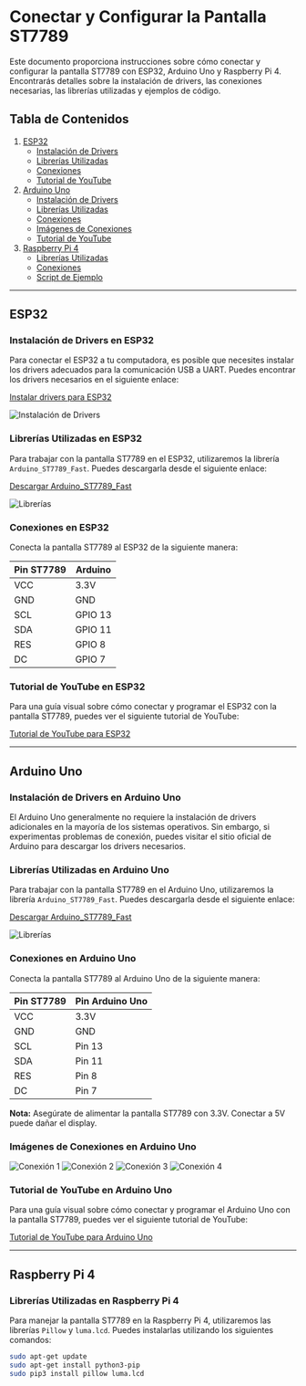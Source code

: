# Conectar y Configurar la Pantalla ST7789

Este documento proporciona instrucciones sobre cómo conectar y configurar la pantalla ST7789 con ESP32, Arduino Uno y Raspberry Pi 4. Encontrarás detalles sobre la instalación de drivers, las conexiones necesarias, las librerías utilizadas y ejemplos de código.

## Tabla de Contenidos

1. [ESP32](#esp32)
   - [Instalación de Drivers](#instalación-de-drivers-en-esp32)
   - [Librerías Utilizadas](#librerías-utilizadas-en-esp32)
   - [Conexiones](#conexiones-en-esp32)
   - [Tutorial de YouTube](#tutorial-de-youtube-en-esp32)
2. [Arduino Uno](#arduino-uno)
   - [Instalación de Drivers](#instalación-de-drivers-en-arduino-uno)
   - [Librerías Utilizadas](#librerías-utilizadas-en-arduino-uno)
   - [Conexiones](#conexiones-en-arduino-uno)
   - [Imágenes de Conexiones](#imágenes-de-conexiones-en-arduino-uno)
   - [Tutorial de YouTube](#tutorial-de-youtube-en-arduino-uno)
3. [Raspberry Pi 4](#raspberry-pi-4)
   - [Librerías Utilizadas](#librerías-utilizadas-en-raspberry-pi-4)
   - [Conexiones](#conexiones-en-raspberry-pi-4)
   - [Script de Ejemplo](#script-de-ejemplo-en-raspberry-pi-4)

---

## ESP32

### Instalación de Drivers en ESP32

Para conectar el ESP32 a tu computadora, es posible que necesites instalar los drivers adecuados para la comunicación USB a UART. Puedes encontrar los drivers necesarios en el siguiente enlace:

[Instalar drivers para ESP32](https://www.silabs.com/developers/usb-to-uart-bridge-vcp-drivers?tab=downloads)

![Instalación de Drivers](./img/image.png)

### Librerías Utilizadas en ESP32

Para trabajar con la pantalla ST7789 en el ESP32, utilizaremos la librería `Arduino_ST7789_Fast`. Puedes descargarla desde el siguiente enlace:

[Descargar Arduino_ST7789_Fast](https://github.com/cbm80amiga/Arduino_ST7789_Fast.git)

![Librerías](./img/image-1.png)

### Conexiones en ESP32

Conecta la pantalla ST7789 al ESP32 de la siguiente manera:

| Pin ST7789 | Arduino   |
|------------|-----------|
| VCC        | 3.3V      |
| GND        | GND       |
| SCL        | GPIO 13   |
| SDA        | GPIO 11   |
| RES        | GPIO 8    |
| DC         | GPIO 7    |

### Tutorial de YouTube en ESP32

Para una guía visual sobre cómo conectar y programar el ESP32 con la pantalla ST7789, puedes ver el siguiente tutorial de YouTube:

[Tutorial de YouTube para ESP32](https://www.youtube.com/watch?v=-nECx4DOE84&t=160s)

---

## Arduino Uno

### Instalación de Drivers en Arduino Uno

El Arduino Uno generalmente no requiere la instalación de drivers adicionales en la mayoría de los sistemas operativos. Sin embargo, si experimentas problemas de conexión, puedes visitar el sitio oficial de Arduino para descargar los drivers necesarios.

### Librerías Utilizadas en Arduino Uno

Para trabajar con la pantalla ST7789 en el Arduino Uno, utilizaremos la librería `Arduino_ST7789_Fast`. Puedes descargarla desde el siguiente enlace:

[Descargar Arduino_ST7789_Fast](https://github.com/cbm80amiga/Arduino_ST7789_Fast.git)

![Librerías](./img/image-1.png)

### Conexiones en Arduino Uno

Conecta la pantalla ST7789 al Arduino Uno de la siguiente manera:

| Pin ST7789 | Pin Arduino Uno |
|------------|-----------------|
| VCC        | 3.3V            |
| GND        | GND             |
| SCL        | Pin 13          |
| SDA        | Pin 11          |
| RES        | Pin 8           |
| DC         | Pin 7           |

**Nota:** Asegúrate de alimentar la pantalla ST7789 con 3.3V. Conectar a 5V puede dañar el display.

### Imágenes de Conexiones en Arduino Uno

![Conexión 1](./img/1.jpg)
![Conexión 2](./img/2.jpg)
![Conexión 3](./img/3.jpg)
![Conexión 4](./img/4.jpg)

### Tutorial de YouTube en Arduino Uno

Para una guía visual sobre cómo conectar y programar el Arduino Uno con la pantalla ST7789, puedes ver el siguiente tutorial de YouTube:

[Tutorial de YouTube para Arduino Uno](https://www.youtube.com/watch?v=-nECx4DOE84&t=160s)

---

## Raspberry Pi 4

### Librerías Utilizadas en Raspberry Pi 4

Para manejar la pantalla ST7789 en la Raspberry Pi 4, utilizaremos las librerías `Pillow` y `luma.lcd`. Puedes instalarlas utilizando los siguientes comandos:

```bash
sudo apt-get update
sudo apt-get install python3-pip
sudo pip3 install pillow luma.lcd
